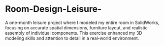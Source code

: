 # Room-Design-Leisure-
A one-month leisure project where I modeled my entire room in SolidWorks, focusing on accurate spatial dimensions, furniture layout, and realistic assembly of individual components. This exercise enhanced my 3D modeling skills and attention to detail in a real-world environment.
